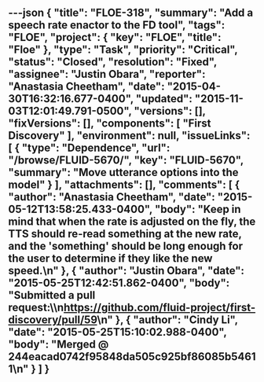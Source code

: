 ---json
{
  "title": "FLOE-318",
  "summary": "Add a speech rate enactor to the FD tool",
  "tags": "FLOE",
  "project": {
    "key": "FLOE",
    "title": "Floe"
  },
  "type": "Task",
  "priority": "Critical",
  "status": "Closed",
  "resolution": "Fixed",
  "assignee": "Justin Obara",
  "reporter": "Anastasia Cheetham",
  "date": "2015-04-30T16:32:16.677-0400",
  "updated": "2015-11-03T12:01:49.791-0500",
  "versions": [],
  "fixVersions": [],
  "components": [
    "First Discovery"
  ],
  "environment": null,
  "issueLinks": [
    {
      "type": "Dependence",
      "url": "/browse/FLUID-5670/",
      "key": "FLUID-5670",
      "summary": "Move utterance options into the model"
    }
  ],
  "attachments": [],
  "comments": [
    {
      "author": "Anastasia Cheetham",
      "date": "2015-05-12T13:58:25.433-0400",
      "body": "Keep in mind that when the rate is adjusted on the fly, the TTS should re-read something at the new rate, and the 'something' should be long enough for the user to determine if they like the new speed.\n"
    },
    {
      "author": "Justin Obara",
      "date": "2015-05-25T12:42:51.862-0400",
      "body": "Submitted a pull request:\\\n<https://github.com/fluid-project/first-discovery/pull/59>\n"
    },
    {
      "author": "Cindy Li",
      "date": "2015-05-25T15:10:02.988-0400",
      "body": "Merged @ 244eacad0742f95848da505c925bf86085b54611\n"
    }
  ]
}
---

        